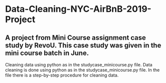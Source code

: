 # Data-Cleaning-NYC-AirBnB-2019-Project
A project from Mini Course assignment case study by RevoU.
This case study was given in the mini course batch in June.
------------------------------------------------------------------------------------

Cleaning data using python as in the studycase_minicourse.py file. Data cleaning is done using python as in the studycase_minicourse.py file. In the file there is a step-by-step procedure for cleaning data.
